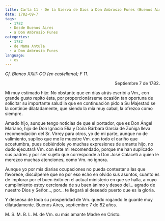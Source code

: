 ```yaml
---
title: Carta 11 - De la Sierva de Dios a Don Ambrosio Funes (Buenos Aires, 7 de septiembre de 1782).
date: 1782-09-7
tags:
  - 1782
  - Desde Buenos Aires
  - a Don Ambrosio Funes
categories:
  - 1782
  - de Mama Antula
  - a Don Ambrosio Funes
language:
  - es
---
```


_Cf. Blanco XXIII: OO (en castellano); F 11._

<div align="right">
Septiembre 7 de 1782.
</div>

Mi muy estimado hijo:
No obstante que en días atrás escribí a Vm., con grande gusto repito ésta, por proporcionárseme ocasión tan oportuna de solicitar su importante salud la que en continuación pido a Su Majestad se la continúe dilatadamente, que siendo la mía muy cabal, la ofrezco como siempre.

Amado hijo, aunque tengo noticias de que el portador, que es Don Ángel Mariano, hijo de Don Ignacio Elía y Doña Bárbara García de Zuñiga lleva recomendación del Sr. Virrey para otros, yo de mi parte, aunque no de valimiento, suplico que me le muestre Vm. con todo el cariño que acostumbra, pues debiéndole yo muchas expresiones de amante hijo, no dudo ejecutará Vm. con éste mi recomendado, porque me han suplicado sus padres y por ser sujeto que corresponde a Don José Calaceti a quien le merezco muchas atenciones, como Vm. no ignora.

Aunque yo por mis diarias ocupaciones no pueda contestar a las que favorece, discúlpeme que no por eso echo en olvido sus asuntos, cuanto es de implorar por el buen éxito en el actual ministerio en que se halla, a cuyo cumplimiento estoy cerciorada de su buen ánimo y deseo del... agrado de nuestro Dios y Señor..., por... te llegará al deseado puerto que es la gloria.

Y deseosa de toda su prosperidad de Vm. quedo rogando le guarde muy dilatadamente. Buenos Aires, septiembre 7 de 82 años.

M. S. M. B. L. M. de Vm. su más amante Madre en Cristo.
